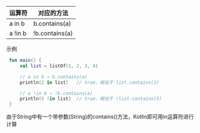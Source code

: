 运算符  | 对应的方法
----    | ----
a in b  | b.contains(a)
a !in b | !b.contains(a)

示例
```kotlin
 fun main() {
     val list = listOf(1, 2, 3, 4)

     // a in b → b.contains(a)
     println(2 in list)   // true，相当于 list.contains(2)

     // a !in b → !b.contains(a)
     println(5 !in list)  // true，相当于 !list.contains(5)
 }
```
由于String中有一个带参数(String)的contains()方法，Kotlin即可用in运算符进行计算